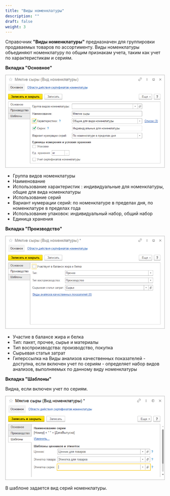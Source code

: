 ```yaml
---
title: "Виды номенклатуры"
description: ""
draft: false
weight: 3
---
```


Справочник **"Виды номенклатуры"** предназначен для группировки продаваемых товаров по ассортименту. Виды номенклатуры объединяют номенклатуру по общим признакам учета, таким как учет по характеристикам и сериям.

**Вкладка "Основное"**

![2020-05-28_1315](2020-05-28_1315.png)

- Группа видов номенклатуры
- Наименование
- Использование характеристик : индивидуальные для номенклатуры, общие для вида номенклатуры
- Использование серий
- Вариант нумерации серий: по номенклатуре в пределах дня, по номенклатуре в пределах года
- Использование упаковок: индивидуальный набор, общий набор
- Единица хранения

**Вкладка "Производство"**

![2020-05-28_1316](2020-05-28_1316.png)

- Участие в балансе жира и белка
- Тип: пакет, прочее, сырье и материалы
- Тип воспроизводства: производство, покупка
- Сырьевая статья затрат
- Гиперссылка на Виды анализов качественных показателей - доступна, если включен учет по сериям - определяет набор видов анализов, выполняемых по данному виду номенклатуры

**Вкладка "Шаблоны"**

Видна, если включен учет по сериям.

![2020-05-28_1321](2020-05-28_1321.png)

В шаблоне задается вид серий номенклатуры.
